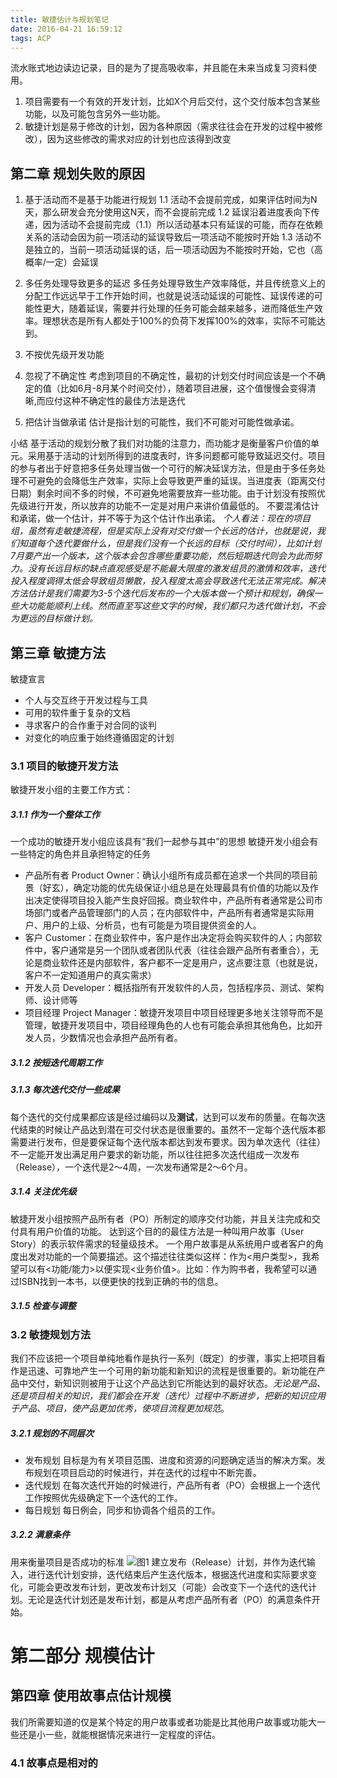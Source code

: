 ```yaml
---
title: 敏捷估计与规划笔记
date: 2016-04-21 16:59:12
tags: ACP
---
```

流水账式地边读边记录，目的是为了提高吸收率，并且能在未来当成复习资料使用。

1. 项目需要有一个有效的开发计划，比如X个月后交付，这个交付版本包含某些功能，以及可能包含另外一些功能。
2. 敏捷计划是易于修改的计划，因为各种原因（需求往往会在开发的过程中被修改），因为这些修改的需求对应的计划也应该得到改变

## 第二章 规划失败的原因

1. 基于活动而不是基于功能进行规划
1.1 活动不会提前完成，如果评估时间为N天，那么研发会充分使用这N天，而不会提前完成
1.2 延误沿着进度表向下传递，因为活动不会提前完成（1.1）所以活动基本只有延误的可能，而存在依赖关系的活动会因为前一项活动的延误导致后一项活动不能按时开始
1.3 活动不是独立的，当前一项活动延误的话，后一项活动因为不能按时开始，它也（高概率/一定）会延误

2. 多任务处理导致更多的延迟
多任务处理导致生产效率降低，并且传统意义上的分配工作远远早于工作开始时间，也就是说活动延误的可能性、延误传递的可能性更大，随着延误，需要并行处理的任务可能会越来越多，进而降低生产效率。理想状态是所有人都处于100%的负荷下发挥100%的效率，实际不可能达到。

3. 不按优先级开发功能
4. 忽视了不确定性
考虑到项目的不确定性，最初的计划交付时间应该是一个不确定的值（比如6月-8月某个时间交付），随着项目进展，这个值慢慢会变得清晰,而应付这种不确定性的最佳方法是迭代
5. 把估计当做承诺
估计是指计划的可能性，我们不可能对可能性做承诺。

小结
基于活动的规划分散了我们对功能的注意力，而功能才是衡量客户价值的单元。采用基于活动的计划所得到的进度表时，许多问题都可能导致延迟交付。项目的参与者出于好意把多任务处理当做一个可行的解决延误方法，但是由于多任务处理不可避免的会降低生产效率，实际上会导致更严重的延误。当进度表（距离交付日期）剩余时间不多的时候，不可避免地需要放弃一些功能。由于计划没有按照优先级进行开发，所以放弃的功能不一定是对用户来讲价值最低的。
不要混淆估计和承诺，做一个估计，并不等于为这个估计作出承诺。
*个人看法：现在的项目组，虽然有走敏捷流程，但是实际上没有对交付做一个长远的估计，也就是说，我们知道每个迭代要做什么，但是我们没有一个长远的目标（交付时间），比如计划7月要产出一个版本，这个版本会包含哪些重要功能，然后短期迭代则会为此而努力。没有长远目标的缺点直观感受是不能最大限度的激发组员的激情和效率，迭代投入程度调得太低会导致组员懒散，投入程度太高会导致迭代无法正常完成。解决方法估计是我们需要为3-5个迭代后发布的一个大版本做一个预计和规划，确保一些大功能能顺利上线。然而直至写这些文字的时候，我们都只为迭代做计划，不会为更远的目标做计划。*

## 第三章 敏捷方法
敏捷宣言
* 个人与交互终于开发过程与工具
* 可用的软件重于复杂的文档
* 寻求客户的合作重于对合同的谈判
* 对变化的响应重于始终遵循固定的计划

### 3.1 项目的敏捷开发方法
敏捷开发小组的主要工作方式：
##### 3.1.1 作为一个整体工作
一个成功的敏捷开发小组应该具有“我们一起参与其中”的思想
敏捷开发小组会有一些特定的角色并且承担特定的任务
* 产品所有者 Product Owner：确认小组所有成员都在追求一个共同的项目前景（好玄），确定功能的优先级保证小组总是在处理最具有价值的功能以及作出决定使得项目投入能产生良好回报。商业软件中，产品所有者通常是公司市场部门或者产品管理部门的人员；在内部软件中，产品所有者通常是实际用户、用户的上级、分析员，也有可能是为项目提供资金的人。
* 客户 Customer：在商业软件中，客户是作出决定将会购买软件的人；内部软件中，客户通常是另一个团队或者团队代表（往往会跟产品所有者重合），无论是商业软件还是内部软件，客户都不一定是用户，这点要注意（也就是说，客户不一定知道用户的真实需求）
* 开发人员 Developer：概括指所有开发软件的人员，包括程序员、测试、架构师、设计师等
* 项目经理 Project Manager：敏捷开发项目中项目经理更多地关注领导而不是管理，敏捷开发项目中，项目经理角色的人也有可能会承担其他角色，比如开发人员，少数情况也会承担产品所有者。

##### 3.1.2 按短迭代周期工作

##### 3.1.3 每次迭代交付一些成果
每个迭代的交付成果都应该是经过编码以及**测试**，达到可以发布的质量。在每次迭代结束的时候让产品达到潜在可交付状态是很重要的。虽然不一定每个迭代版本都需要进行发布，但是要保证每个迭代版本都达到发布要求。因为单次迭代（往往）不一定能开发出满足用户要求的新功能，所以往往把多次迭代组成一次发布（Release），一个迭代是2～4周，一次发布通常是2～6个月。

##### 3.1.4 关注优先级
敏捷开发小组按照产品所有者（PO）所制定的顺序交付功能，并且关注完成和交付具有用户价值的功能。
达到这个目的的最佳方法是一种叫用户故事（User Story）的表示软件需求的轻量级技术。
一个用户故事是从系统用户或者客户的角度出发对功能的一个简要描述。这个描述往往类似这样：作为<用户类型>，我希望可以有<功能/能力>以便实现<业务价值>。比如：作为购书者，我希望可以通过ISBN找到一本书，以便更快的找到正确的书的信息。

##### 3.1.5 检查与调整

### 3.2 敏捷规划方法
我们不应该把一个项目单纯地看作是执行一系列（既定）的步骤，事实上把项目看作是迅速、可靠地产生一个可用的新功能和新知识的流程是很重要的。新功能在产品中交付，新知识则被用于让这个产品达到它所能达到的最好状态。*无论是产品、还是项目相关的知识，我们都会在开发（迭代）过程中不断进步，把新的知识应用于产品、项目，使产品更加优秀，使项目流程更加规范*。

##### 3.2.1 规划的不同层次
* 发布规划 目标是为有关项目范围、进度和资源的问题确定适当的解决方案。发布规划在项目启动的时候进行，并在迭代的过程中不断完善。
* 迭代规划 在每次迭代开始的时候进行，产品所有者（PO）会根据上一个迭代工作按照优先级确定下一个迭代的工作。
* 每日规划 每日例会，同步和协调各个组员的工作。

##### 3.2.2 满意条件
用来衡量项目是否成功的标准
![图1](/images/敏捷估计与规划图1.png)
建立发布（Release）计划，并作为迭代输入，进行迭代计划安排，迭代结束后产生迭代版本，根据迭代进度和实际要求变化，可能会更改发布计划，更改发布计划又（可能）会改变下一个迭代的迭代计划。无论是迭代计划还是发布计划，都是从考虑产品所有者（PO）的满意条件开始。

# 第二部分 规模估计

## 第四章 使用故事点估计规模
我们所需要知道的仅是某个特定的用户故事或者功能是比其他用户故事或功能大一些还是小一些，就能根据情况来进行一定程度的评估。

### 4.1 故事点是相对的



